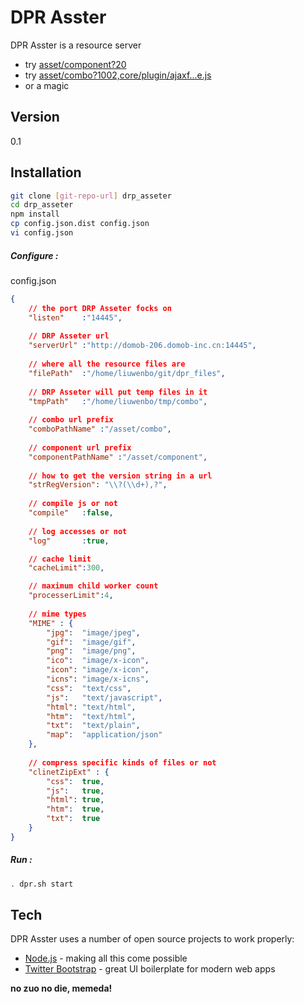 DPR Asster
=========

DPR Asster is a resource server

  - try [asset/component?20] 
  - try [asset/combo?1002,core/plugin/ajaxf...e.js]
  - or a magic

Version
----

0.1

Installation
--------------

```sh
git clone [git-repo-url] drp_asseter
cd drp_asseter
npm install
cp config.json.dist config.json
vi config.json
```

##### Configure :

config.json

```json
{
    // the port DRP Asseter focks on
	"listen"	:"14445",
	
	// DRP Asseter url
	"serverUrl"	:"http://domob-206.domob-inc.cn:14445",
	
	// where all the resource files are
	"filePath"	:"/home/liuwenbo/git/dpr_files",
	
	// DRP Asseter will put temp files in it
	"tmpPath"	:"/home/liuwenbo/tmp/combo",
	
	// combo url prefix
	"comboPathName"	:"/asset/combo",
	
	// component url prefix
	"componentPathName"	:"/asset/component",
	
	// how to get the version string in a url
	"strRegVersion": "\\?(\\d+),?",
	
	// compile js or not
	"compile"	:false,
	
	// log accesses or not
	"log"		:true,

	// cache limit
	"cacheLimit":300,

	// maximum child worker count
	"processerLimit":4,
	
	// mime types
	"MIME" : {
		"jpg":	"image/jpeg",
		"gif":	"image/gif",
		"png":	"image/png",
		"ico":	"image/x-icon",
		"icon":	"image/x-icon",
		"icns":	"image/x-icns",
		"css":	"text/css",
		"js":	"text/javascript",
		"html":	"text/html",
		"htm":	"text/html",
		"txt":	"text/plain",
		"map":	"application/json"
	},
	
	// compress specific kinds of files or not
	"clinetZipExt" : {
		"css":	true,
		"js":	true,
		"html":	true,
		"htm":	true,
		"txt":	true
	}
}
```

##### Run :

```sh
. dpr.sh start
```


Tech
-----------

DPR Asster uses a number of open source projects to work properly:

* [Node.js] - making all this come possible
* [Twitter Bootstrap] - great UI boilerplate for modern web apps

**no zuo no die, memeda!**

[asset/component?20]:http://domob-206.domob-inc.cn:4444/asset/component?20
[asset/combo?1002,core/plugin/ajaxf...e.js]:http://domob-206.domob-inc.cn:4444/asset/combo?1002,core/plugin/ajaxform/jquery.ajaxform.js,core/plugin/interactive/jquery.interactive.js,core/plugin/customradio/jquery.customradio.js,core/plugin/customselect/jquery.customselect.js,core/plugin/customfileinput/jquery.customfileinput.js,core/plugin/fileupload/jquery.ui.widget.js,core/plugin/fileupload/jquery.fileupload.js,core/plugin/datepicker/jquery.datepicker.js,core/plugin/treeview/jquery.treeview.js,core/plugin/treeselect/jquery.treeselect.js,adinfo/js/addstrategy.js
[node.js]:http://nodejs.org
[Twitter Bootstrap]:http://twitter.github.com/bootstrap/
